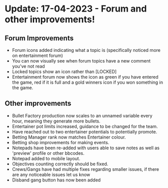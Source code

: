 # Update: 17-04-2023 - Forum and other improvements!

## Forum Improvements
- Forum icons added indicating what a topic is (specifically noticed more on entertainment forum)
- You can now visually see when forum topics have a new comment you've not read
- Locked topics show an icon rather than [LOCKED]
- Entertainment forum now shows the icon as green if you have entered the game, red if it is full and a gold winners icon if you won something in the game.

## Other improvements
- Bullet Factory production now scales to an unnamed variable every hour, meaning they generate more bullets.
- Entertainer pot limits increased, guidance to be changed for the team.
- Have reached out to two entertainer potentials to potentially promote.
- Betting Manager rank now matches Entertainer colour.
- Betting shop improvements for making events.
- Notepads have been re-added with users able to save notes as well as 'preview' profile or other bbcodes.
- Notepad added to mobile layout.
- Objectives counting correctly should be fixed.
- Crews/Gangs have had multiple fixes regarding smaller issues, if there are any noticeable issues let us know
- Disband gang button has now been added
